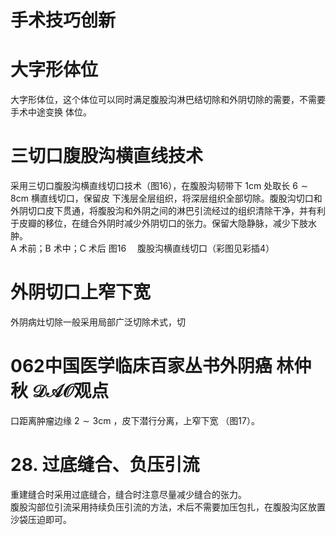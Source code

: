 # 手术技巧创新  
#  大字形体位  
大字形体位，这个体位可以同时满足腹股沟淋巴结切除和外阴切除的需要，不需要手术中途变换 体位。  
#  三切口腹股沟横直线技术  
采用三切口腹股沟横直线切口技术（图16），在腹股沟韧带下 1cm  处取长 $6\sim8\mathrm{cm}$  横直线切口，保留皮 下浅层全层组织，将深层组织全部切除。腹股沟切口和外阴切口皮下贯通，将腹股沟和外阴之间的淋巴引流经过的组织清除干净，并有利于皮瓣的移位，在缝合外阴时减少外阴切口的张力。保留大隐静脉，减少下肢水肿。  
A 术前；B 术中；C 术后 图16  腹股沟横直线切口（彩图见彩插4）  
#  外阴切口上窄下宽  
外阴病灶切除一般采用局部广泛切除术式，切  
# 062中国医学临床百家丛书外阴癌  林仲秋  $\mathcal{D A O}$观点  
口距离肿瘤边缘 $2\sim3\mathrm{cm}$ ，皮下潜行分离，上窄下宽   （图17）。  
# 28. 过底缝合、负压引流  
重建缝合时采用过底缝合，缝合时注意尽量减少缝合的张力。  
腹股沟部位引流采用持续负压引流的方法，术后不需要加压包扎，在腹股沟区放置沙袋压迫即可。  